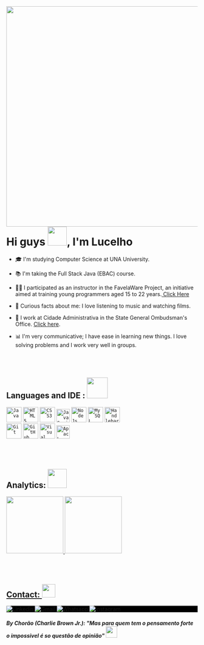 <!-- Presentation -->
<img align="right" height="580cm" src="https://raw.githubusercontent.com/gist/LucelhoSilva/fe88672db1688c86ad29b8e32f22189e/raw/a49244340686709706b5adda959153c96550fa89/githubcard.svg"/>
<h1 align= left>Hi guys <img src="https://em-content.zobj.net/source/microsoft-teams/337/waving-hand_1f44b.png" width="50px">, I'm Lucelho</h1>

- 🎓 I'm studying Computer Science at UNA University.

- 📚 I'm taking the Full Stack Java (EBAC) course.

- 👨‍🏫 I participated as an instructor in the FavelaWare Project, an initiative aimed at training young programmers aged 15 to 22 years.<a href="https://favelaware.animahub.com.br/sobre" target="blank"> Click Here</a>

- 🚀 Curious facts about me: I love listening to music and watching films.
- 💼 I work at Cidade Administrativa in the State General Ombudsman's Office. <a href="https://www.ouvidoriageral.mg.gov.br/" target="_blank"> Click here</a>.

- 📊 I'm very communicative; I have ease in learning new things. I love solving problems and I work very well in groups.

<br><br>

<!-- Skills -->
<h2 align="left"> Languages and IDE : <img src="https://em-content.zobj.net/source/microsoft-teams/337/man-technologist_1f468-200d-1f4bb.png" width="55px"> </h2>

<code><img width="40px" src="https://cdn.jsdelivr.net/gh/devicons/devicon/icons/java/java-original-wordmark.svg" title = "Java"/></code>
<code><img width="40px" src="https://cdn.jsdelivr.net/gh/devicons/devicon/icons/html5/html5-original-wordmark.svg" title = "HTML5"/></code>
<code><img width="40px" src="https://cdn.jsdelivr.net/gh/devicons/devicon/icons/css3/css3-original-wordmark.svg" title = "CSS3"/></code>
<code><img width="35px" src="https://cdn.jsdelivr.net/gh/devicons/devicon/icons/javascript/javascript-original.svg" title = "JavaScript"/></code>
<code><img width="40px" src="https://cdn.jsdelivr.net/gh/devicons/devicon/icons/nodejs/nodejs-original.svg"  title = "Node Js" /></code>
<code><img width="40px" src="https://cdn.jsdelivr.net/gh/devicons/devicon/icons/mysql/mysql-plain.svg"  title = "My SQL"/></code>
<code><img width="40px" src="https://cdn.jsdelivr.net/gh/devicons/devicon/icons/handlebars/handlebars-original.svg" title = "Handlebars"/></code>  
<code><img width="40px" src="https://cdn.jsdelivr.net/gh/devicons/devicon/icons/git/git-original.svg" title = "Git"/></code>
<code><img width="40px" src="https://cdn.jsdelivr.net/gh/devicons/devicon/icons/github/github-original.svg" title = "GitHub"/></code>
<code><img width="40px" src="https://i.imgur.com/LMX3yhx.png" title = "Visual Studio Code"/></code>
<code><img width="35px" src="https://i.imgur.com/apbViDM.png" title = "Apache NetBeans"/></code>

<br><br>

<!-- Analitycs -->
<h2>Analytics: <img src="https://gifs.eco.br/wp-content/uploads/2022/10/gifs-de-graficos-0.gif" width="50px"> </h2>
<div align="left">
   <a href="https://github.com/lucelhocristiano">
   <img height="150cm" src="https://github-readme-stats-lucelhosilva.vercel.app/api?username=lucelhosilva&show_icons=true&theme=react"/>
   
   <img height="150em" src="https://github-readme-stats-lucelhosilva.vercel.app/api/top-langs/?username=lucelhosilva&show_icons=true&theme=react&layout=compact"/>
</div>
     
<br><br>
<!-- Contact -->
<h2>Contact: <img src="https://em-content.zobj.net/source/microsoft-teams/337/telephone-receiver_1f4de.png" width="35px"></h2>
<p style="background:black">  
<a href="https://www.linkedin.com/in/lucelho-cristiano-b17196239" target="_blank">
  <img src="https://img.shields.io/badge/-LucelhoCristiano-0077B5?style=flat&logo=linkedin" alt="Linkedin"/>
</a>  
<a href="https://mail.google.com/mail/u/0/#inbox?compose=CllgCJvpZxJQCPsRqlWvPZhNllfhVsgmTVLGBmXFPVsTSFHDppNDdxRhkWlqjvCCdkWglHGXtmg" target="_blank">
 <img src="https://img.shields.io/badge/-lucelhoCristiano-D14836?style=flat&logo=gmail&logoColor=white" 
 alt="Gmail"/>
</a>  
<a href="https://contate.me/lucelho" target="_blank">
  <img src="https://img.shields.io/badge/-LucelhoCristiano-25D366??style=for-the-badge&logo=whatsapp&logoColor=white" alt="Whatsapp"/>  
</a>  
<a href="https://www.instagram.com/lucelhosilva" target="_blank">
 <img src="https://img.shields.io/badge/-LucelhoCristiano-E4405F?style=flat&logo=instagram&logoColor=white" alt="instagram"/>
</a>
</p>

<!-- citation -->

#### _By Chorão (Charlie Brown Jr.): "Mas para quem tem o pensamento forte o impossivel é so questão de opinião"_ <img height="30px" src="https://emojipedia-us.s3.amazonaws.com/source/noto-emoji-animations/344/thinking-face_1f914.gif">

